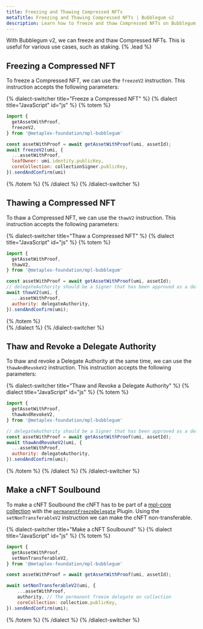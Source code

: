 ```yaml
---
title: Freezing and Thawing Compressed NFTs
metaTitle: Freezing and Thawing Compressed NFTs | Bubblegum v2
description: Learn how to freeze and thaw Compressed NFTs on Bubblegum.
---
```


With Bubblegum v2, we can freeze and thaw Compressed NFTs. This is useful for various use cases, such as staking. {% .lead %}

## Freezing a Compressed NFT

To freeze a Compressed NFT, we can use the `freezeV2` instruction. This instruction accepts the following parameters:

{% dialect-switcher title="Freeze a Compressed NFT" %}
{% dialect title="JavaScript" id="js" %}
{% totem %}
```js
import {
  getAssetWithProof,
  freezeV2,
} from '@metaplex-foundation/mpl-bubblegum'

const assetWithProof = await getAssetWithProof(umi, assetId);
await freezeV2(umi, {
  ...assetWithProof,
  leafOwner: umi.identity.publicKey,
  coreCollection: collectionSigner.publicKey,
}).sendAndConfirm(umi)
```
{% /totem %}
{% /dialect %}
{% /dialect-switcher %}

## Thawing a Compressed NFT

To thaw a Compressed NFT, we can use the `thawV2` instruction. This instruction accepts the following parameters:

{% dialect-switcher title="Thaw a Compressed NFT" %}
{% dialect title="JavaScript" id="js" %}
{% totem %}
```js
import {
  getAssetWithProof,
  thawV2,
} from '@metaplex-foundation/mpl-bubblegum'

const assetWithProof = await getAssetWithProof(umi, assetId);
// delegateAuthority should be a Signer that has been approved as a delegate authority for the cNFT.
await thawV2(umi, {
  ...assetWithProof,
  authority: delegateAuthority,
}).sendAndConfirm(umi);
```
{% /totem %}    
{% /dialect %}
{% /dialect-switcher %}

## Thaw and Revoke a Delegate Authority

To thaw and revoke a Delegate Authority at the same time, we can use the `thawAndRevokeV2` instruction. This instruction accepts the following parameters:

{% dialect-switcher title="Thaw and Revoke a Delegate Authority" %}
{% dialect title="JavaScript" id="js" %}
{% totem %}
```js
import {
  getAssetWithProof,
  thawAndRevokeV2,
} from '@metaplex-foundation/mpl-bubblegum'

// delegateAuthority should be a Signer that has been approved as a delegate authority for the cNFT.
const assetWithProof = await getAssetWithProof(umi, assetId);
await thawAndRevokeV2(umi, {
  ...assetWithProof,
  authority: delegateAuthority,
}).sendAndConfirm(umi);
```
{% /totem %}
{% /dialect %}
{% /dialect-switcher %}

## Make a cNFT Soulbound
To make a cNFT Soulbound the cNFT has to be part of a [mpl-core collection](/core/collections) with the [`permanentFreezeDelegate`](/core/plugins/permanent-freeze-delegate) Plugin. Using the `setNonTransferableV2` instruction we can make the cNFT non-transferable.

{% dialect-switcher title="Make a cNFT Soulbound" %}
{% dialect title="JavaScript" id="js" %}
{% totem %}
```js
import {
  getAssetWithProof,
  setNonTransferableV2,
} from '@metaplex-foundation/mpl-bubblegum'

const assetWithProof = await getAssetWithProof(umi, assetId);

await setNonTransferableV2(umi, {
    ...assetWithProof,
    authority, // The permanent freeze delegate on collection
    coreCollection: collection.publicKey,
}).sendAndConfirm(umi);
```
{% /totem %}
{% /dialect %}
{% /dialect-switcher %}